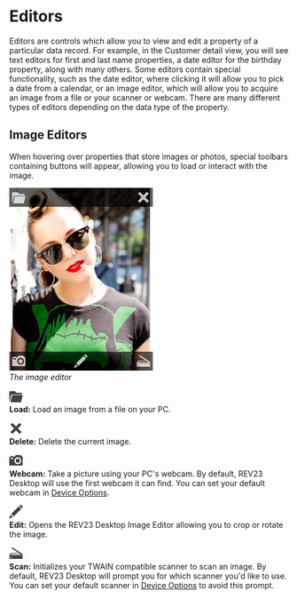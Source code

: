 # Editors

Editors are controls which allow you to view and edit a property of a particular data record. For example, in the Customer detail view, you will see text editors for first and last name properties, a date editor for the birthday property, along with many others. Some editors contain special functionality, such as the date editor, where clicking it will allow you to pick a date from a calendar, or an image editor, which will allow you to acquire an image from a file or your scanner or webcam. There are many different types of editors depending on the data type of the property.

## Image Editors

When hovering over properties that store images or photos, special toolbars containing buttons will appear, allowing you to load or interact with the image.

![Image Editor](/ui/img/image_editor.png)  
*The image editor*

![Image Editor Load Button](/ui/img/image_editor_load.png)  
**Load:** Load an image from a file on your PC.

![Image Editor Delete Button](/ui/img/image_editor_delete.png)  
**Delete:** Delete the current image.

![Image Editor Webcam Button](/ui/img/image_editor_webcam.png)  
**Webcam:** Take a picture using your PC's webcam. By default, REV23 Desktop will use the first webcam it can find. You can set your default webcam in [Device Options](../configuration/device-options.md).

![Image Editor Edit Button](/ui/img/image_editor_edit.png)  
**Edit:** Opens the REV23 Desktop Image Editor allowing you to crop or rotate the image.

![Image Editor Scan Button](/ui/img/image_editor_scan.png)  
**Scan:** Initializes your TWAIN compatible scanner to scan an image. By default, REV23 Desktop will prompt you for which scanner you'd like to use. You can set your default scanner in [Device Options](../configuration/device-options.md) to avoid this prompt.